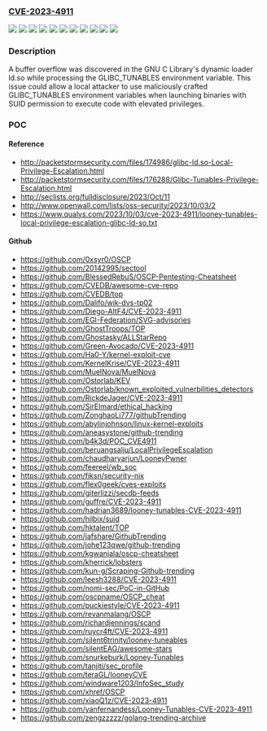 ### [CVE-2023-4911](https://cve.mitre.org/cgi-bin/cvename.cgi?name=CVE-2023-4911)
![](https://img.shields.io/static/v1?label=Product&message=Fedora&color=blue)
![](https://img.shields.io/static/v1?label=Product&message=Red%20Hat%20Enterprise%20Linux%206&color=blue)
![](https://img.shields.io/static/v1?label=Product&message=Red%20Hat%20Enterprise%20Linux%207&color=blue)
![](https://img.shields.io/static/v1?label=Product&message=Red%20Hat%20Enterprise%20Linux%208&color=blue)
![](https://img.shields.io/static/v1?label=Product&message=Red%20Hat%20Enterprise%20Linux%208.6%20Extended%20Update%20Support&color=blue)
![](https://img.shields.io/static/v1?label=Product&message=Red%20Hat%20Enterprise%20Linux%209&color=blue)
![](https://img.shields.io/static/v1?label=Product&message=Red%20Hat%20Enterprise%20Linux%209.0%20Extended%20Update%20Support&color=blue)
![](https://img.shields.io/static/v1?label=Product&message=Red%20Hat%20Virtualization%204%20for%20Red%20Hat%20Enterprise%20Linux%208&color=blue)
![](https://img.shields.io/static/v1?label=Product&message=glibc&color=blue)
![](https://img.shields.io/static/v1?label=Version&message=n%2Fa&color=blue)
![](https://img.shields.io/static/v1?label=Vulnerability&message=Heap-based%20Buffer%20Overflow&color=brighgreen)

### Description

A buffer overflow was discovered in the GNU C Library's dynamic loader ld.so while processing the GLIBC_TUNABLES environment variable. This issue could allow a local attacker to use maliciously crafted GLIBC_TUNABLES environment variables when launching binaries with SUID permission to execute code with elevated privileges.

### POC

#### Reference
- http://packetstormsecurity.com/files/174986/glibc-ld.so-Local-Privilege-Escalation.html
- http://packetstormsecurity.com/files/176288/Glibc-Tunables-Privilege-Escalation.html
- http://seclists.org/fulldisclosure/2023/Oct/11
- http://www.openwall.com/lists/oss-security/2023/10/03/2
- https://www.qualys.com/2023/10/03/cve-2023-4911/looney-tunables-local-privilege-escalation-glibc-ld-so.txt

#### Github
- https://github.com/0xsyr0/OSCP
- https://github.com/20142995/sectool
- https://github.com/BlessedRebuS/OSCP-Pentesting-Cheatsheet
- https://github.com/CVEDB/awesome-cve-repo
- https://github.com/CVEDB/top
- https://github.com/Dalifo/wik-dvs-tp02
- https://github.com/Diego-AltF4/CVE-2023-4911
- https://github.com/EGI-Federation/SVG-advisories
- https://github.com/GhostTroops/TOP
- https://github.com/Ghostasky/ALLStarRepo
- https://github.com/Green-Avocado/CVE-2023-4911
- https://github.com/Ha0-Y/kernel-exploit-cve
- https://github.com/KernelKrise/CVE-2023-4911
- https://github.com/MuelNova/MuelNova
- https://github.com/Ostorlab/KEV
- https://github.com/Ostorlab/known_exploited_vulnerbilities_detectors
- https://github.com/RickdeJager/CVE-2023-4911
- https://github.com/SirElmard/ethical_hacking
- https://github.com/ZonghaoLi777/githubTrending
- https://github.com/abylinjohnson/linux-kernel-exploits
- https://github.com/aneasystone/github-trending
- https://github.com/b4k3d/POC_CVE4911
- https://github.com/beruangsalju/LocalPrivilegeEscalation
- https://github.com/chaudharyarjun/LooneyPwner
- https://github.com/feereel/wb_soc
- https://github.com/fiksn/security-nix
- https://github.com/flex0geek/cves-exploits
- https://github.com/giterlizzi/secdb-feeds
- https://github.com/guffre/CVE-2023-4911
- https://github.com/hadrian3689/looney-tunables-CVE-2023-4911
- https://github.com/hilbix/suid
- https://github.com/hktalent/TOP
- https://github.com/jafshare/GithubTrending
- https://github.com/johe123qwe/github-trending
- https://github.com/kgwanjala/oscp-cheatsheet
- https://github.com/kherrick/lobsters
- https://github.com/kun-g/Scraping-Github-trending
- https://github.com/leesh3288/CVE-2023-4911
- https://github.com/nomi-sec/PoC-in-GitHub
- https://github.com/oscpname/OSCP_cheat
- https://github.com/puckiestyle/CVE-2023-4911
- https://github.com/revanmalang/OSCP
- https://github.com/richardjennings/scand
- https://github.com/ruycr4ft/CVE-2023-4911
- https://github.com/silent6trinity/looney-tuneables
- https://github.com/silentEAG/awesome-stars
- https://github.com/snurkeburk/Looney-Tunables
- https://github.com/tanjiti/sec_profile
- https://github.com/teraGL/looneyCVE
- https://github.com/windware1203/InfoSec_study
- https://github.com/xhref/OSCP
- https://github.com/xiaoQ1z/CVE-2023-4911
- https://github.com/yanfernandess/Looney-Tunables-CVE-2023-4911
- https://github.com/zengzzzzz/golang-trending-archive

